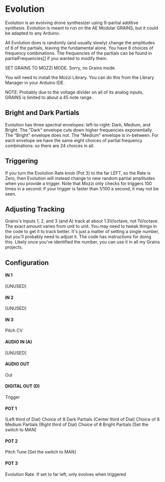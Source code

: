 # Evolution

Evolution is an evolving drone synthesizer using 9-partial additive synthesis.  Evolution is meant to run on the AE Modular GRAINS, but it could be adapted to any Arduino.

All Evolution does is randomly (and usually slowly) change the amplitudes of 8 of the partials, leaving the fundamental alone.  You have 8 choices of frequency combinations.  The frequencies of the partials can be found in partialFrequencies[] if you wanted to modify them.

SET GRAINS TO MOZZI MODE.  Sorry, no Grains mode.

You will need to install the Mozzi Library.  You can do this from the Library Manager in your Arduino IDE.

NOTE: Probably due to the voltage divider on all of its analog inputs, GRAINS is limited to about a 45 note range.  

## Bright and Dark Partials

Evolution has three spectral envelopes: left-to-right: Dark, Medium, and Bright.  The "Dark" envelope cuts down higher frequencies exponentially.  The "Bright" envelope does not. The "Medium" envelope is in-between.   For each envelope we have the same eight choices of partial frequency combinations: so there are 24 choices in all.

## Triggering

If you turn the Evolution Rate knob (Pot 3) to the far LEFT, so the Rate is Zero, then Evolution will instead change to new random partial amplitudes when you provide a trigger.  Note that Mozzi only checks for triggers 100 times in a second: if your trigger is faster than 1/100 a second, it may not be seen.

## Adjusting Tracking

Grains's Inputs 1, 2, and 3 (and A) track at about 1.3V/octave, not 1V/octave.  The exact amount varies from unit to unit.  You may need to tweak things in the code to get it to track better.  It's just a matter of setting a single number, but you'll probably need to adjust it.  The code has instructions for doing this.  Likely once you've identified the number, you can use it in all my Grains projects.


## Configuration

#### IN 1
[UNUSED]
#### IN 2
[UNUSED]
#### IN 3
Pitch CV 
#### AUDIO IN (A)
[UNUSED]
#### AUDIO OUT
Out
#### DIGITAL OUT (D) 
Trigger
#### POT 1
(Left third of Dial) Choice of 8 Dark Partials 
(Center third of Dial) Choice of 8 Medium Partials
(Right third of Dial) Choice of 8 Bright Partials 
[Set the switch to MAN]
#### POT 2
Pitch Tune  [Set the switch to MAN]
#### POT 3
Evolution Rate.  If set to far left, only evolves when triggered 


